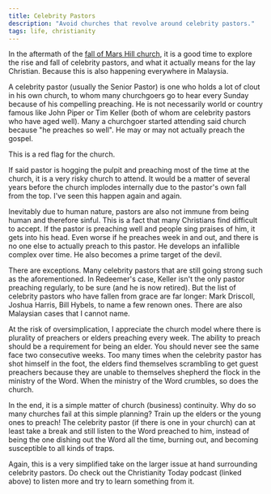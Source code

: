 ```yaml
---
title: Celebrity Pastors
description: "Avoid churches that revolve around celebrity pastors."
tags: life, christianity
---
```


In the aftermath of the [fall of Mars Hill church](https://www.christianitytoday.com/ct/podcasts/rise-and-fall-of-mars-hill/), it is a good time to explore the rise and fall of celebrity pastors, and what it actually means for the lay Christian. Because this is also happening everywhere in Malaysia.

A celebrity pastor (usually the Senior Pastor) is one who holds a lot of clout in his own church, to whom many churchgoers go to hear every Sunday because of his compelling preaching. He is not necessarily world or country famous like John Piper or Tim Keller (both of whom are celebrity pastors who have aged well). Many a churchgoer started attending said church because "he preaches so well". He may or may not actually preach the gospel.

This is a red flag for the church.

If said pastor is hogging the pulpit and preaching most of the time at the church, it is a very risky church to attend. It would be a matter of several years before the church implodes internally due to the pastor's own fall from the top. I've seen this happen again and again.

Inevitably due to human nature, pastors are also not immune from being human and therefore sinful. This is a fact that many Christians find difficult to accept. If the pastor is preaching well and people sing praises of him, it gets into his head. Even worse if he preaches week in and out, and there is no one else to actually preach to this pastor. He develops an infallible complex over time. He also becomes a prime target of the devil.

There are exceptions. Many celebrity pastors that are still going strong such as the aforementioned. In Redeemer's case, Keller isn't the only pastor preaching regularly, to be sure (and he is now retired). But the list of celebrity pastors who have fallen from grace are far longer: Mark Driscoll, Joshua Harris, Bill Hybels, to name a few renown ones. There are also Malaysian cases that I cannot name.

At the risk of oversimplication, I appreciate the church model where there is plurality of preachers or elders preaching every week. The ability to preach should be a requirement for being an elder. You should never see the same face two consecutive weeks. Too many times when the celebrity pastor has shot himself in the foot, the elders find themselves scrambling to get guest preachers because they are unable to themselves shepherd the flock in the ministry of the Word. When the ministry of the Word crumbles, so does the church.

In the end, it is a simple matter of church (business) continuity. Why do so many churches fail at this simple planning? Train up the elders or the young ones to preach! The celebrity pastor (if there is one in your church) can at least take a break and still listen to the Word preached to him, instead of being the one dishing out the Word all the time, burning out, and becoming susceptible to all kinds of traps.

Again, this is a very simplified take on the larger issue at hand surrounding celebrity pastors. Do check out the Christianity Today podcast (linked above) to listen more and try to learn something from it.